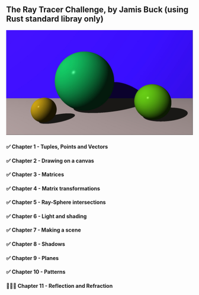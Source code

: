 ## The Ray Tracer Challenge, by Jamis Buck (using Rust standard libray only)

![spheres](https://raw.githubusercontent.com/guimauveb/the-ray-tracer-challenge/main/spheres.jpg)

#### ✅ Chapter 1 - Tuples, Points and Vectors 

#### ✅  Chapter 2 - Drawing on a canvas

#### ✅ Chapter 3 - Matrices 

#### ✅ Chapter 4 - Matrix transformations

#### ✅ Chapter 5 - Ray-Sphere intersections

#### ✅ Chapter 6 - Light and shading

#### ✅ Chapter 7 - Making a scene

#### ✅ Chapter 8 - Shadows

#### ✅ Chapter 9 - Planes

#### ✅ Chapter 10 - Patterns

#### 👨🏼‍💻 Chapter 11 - Reflection and Refraction
